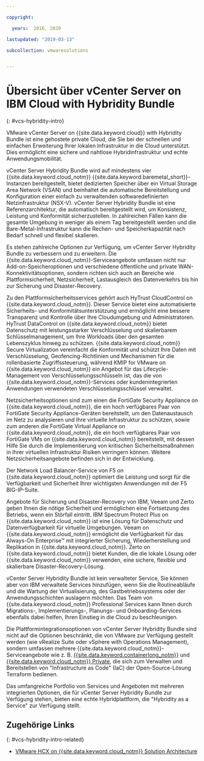 ```yaml
---

copyright:

  years:  2016, 2019

lastupdated: "2019-03-13"

subcollection: vmwaresolutions


---
```

# Übersicht über vCenter Server on IBM Cloud with Hybridity Bundle
{: #vcs-hybridity-intro}

VMware vCenter Server on {{site.data.keyword.cloud}} with Hybridity Bundle ist eine gehostete private Cloud, die Sie bei der schnellen und einfachen Erweiterung Ihrer lokalen Infrastruktur in die Cloud unterstützt. Dies ermöglicht eine sichere und nahtlose Hybridinfrastruktur und echte Anwendungsmobilität.

vCenter Server Hybridity Bundle wird auf mindestens vier {{site.data.keyword.cloud_notm}} {{site.data.keyword.baremetal_short}}-Instanzen bereitgestellt, bietet dedizierten Speicher über ein Virtual Storage Area Network (VSAN) und beinhaltet die automatische Bereitstellung und Konfiguration einer einfach zu verwaltenden softwaredefinierten Netzinfrastruktur (NSX-V). vCenter Server Hybridity Bundle ist eine Referenzarchitektur, die automatisch bereitgestellt wird, um Konsistenz, Leistung und Konformität sicherzustellen. In zahlreichen Fällen kann die gesamte Umgebung in weniger als einem Tag bereitgestellt werden und die Bare-Metal-Infrastruktur kann die Rechen- und Speicherkapazität nach Bedarf schnell und flexibel skalieren.

Es stehen zahlreiche Optionen zur Verfügung, um vCenter Server Hybridity Bundle zu verbessern und zu erweitern. Die {{site.data.keyword.cloud_notm}}-Serviceangebote umfassen nicht nur Add-on-Speicheroptionen und verschiedene öffentliche und private WAN-Konnektivitätsoptionen, sondern richten sich auch an Bereiche wie Plattformsicherheit, Netzsicherheit, Lastausgleich des Datenverkehrs bis hin zur Sicherung und Disaster-Recovery.

Zu den Plattformsicherheitsservices gehört auch HyTrust CloudControl on {{site.data.keyword.cloud_notm}}. Dieser Service bietet eine automatisierte Sicherheits- und Konformitätsunterstützung und ermöglicht eine bessere Transparenz und Kontrolle über Ihre Cloudumgebung und Administratoren. HyTrust DataControl on {{site.data.keyword.cloud_notm}} bietet Datenschutz mit leistungsstarker Verschlüsselung und skalierbarem Schlüsselmanagement, um Ihre Workloads über den gesamten Lebenszyklus hinweg zu schützen. {{site.data.keyword.cloud_notm}} Secure Virtualization vereinfacht die Konformität und schützt Ihre Daten mit Verschlüsselung, Geofencing-Richtlinien und Mechanismen für die rollenbasierte Zugriffssteuerung, während KMIP for VMware on {{site.data.keyword.cloud_notm}} ein Angebot für das Lifecycle-Management von Verschlüsselungsschlüsseln ist, das die von {{site.data.keyword.cloud_notm}}-Services oder kundenintegrierten Anwendungen verwendeten Verschlüsselungsschlüssel verwaltet.

Netzsicherheitsoptionen sind zum einen die FortiGate Security Appliance on {{site.data.keyword.cloud_notm}}, die ein hoch verfügbares Paar von FortiGate Security Appliance-Geräten bereitstellt, um den Datenaustausch im Netz zu analysieren und Ihre virtuelle Infrastruktur zu schützen, sowie zum anderen die FortiGate Virtual Appliance on {{site.data.keyword.cloud_notm}}, die ein hoch verfügbares Paar von FortiGate VMs on {{site.data.keyword.cloud_notm}} bereitstellt, mit dessen Hilfe Sie durch die Implementierung von kritischen Sicherheitsmaßnahmen in Ihrer virtuellen Infrastruktur Risiken verringern können. Weitere Netzsicherheitsangebote befinden sich in der Entwicklung.

Der Network Load Balancer-Service von F5 on {{site.data.keyword.cloud_notm}} optimiert die Leistung und sorgt für die Verfügbarkeit und Sicherheit Ihrer wichtigsten Anwendungen mit der F5 BIG-IP-Suite.

Angebote für Sicherung und Disaster-Recovery von IBM, Veeam und Zerto geben Ihnen die nötige Sicherheit und ermöglichen eine Fortsetzung des Betriebs, wenn ein Störfall eintritt. IBM Spectrum Protect Plus on {{site.data.keyword.cloud_notm}} ist eine Lösung für Datenschutz und Datenverfügbarkeit für virtuelle Umgebungen. Veeam on {{site.data.keyword.cloud_notm}} ermöglicht die Verfügbarkeit für das Always-On Enterprise™ mit integrierter Sicherung, Wiederherstellung und Replikation in {{site.data.keyword.cloud_notm}}. Zerto on {{site.data.keyword.cloud_notm}} bietet Kunden, die die lokale Lösung oder {{site.data.keyword.cloud_notm}} verwenden, eine sichere, flexible und skalierbare Disaster-Recovery-Lösung.

vCenter Server Hybridity Bundle ist kein verwalteter Service, Sie können aber von IBM verwaltete Services hinzufügen, wenn Sie die Routineabläufe und die Wartung der Virtualisierung, des Gastbetriebssystems oder der Anwendungsschichten auslagern möchten. Das Team von {{site.data.keyword.cloud_notm}} Professional Services kann Ihnen durch Migrations-, Implementierungs-, Planungs- und Onboarding-Services ebenfalls dabei helfen, Ihren Einstieg in die Cloud zu beschleunigen.

Die Plattformintegrationsoptionen von vCenter Server Hybridity Bundle sind nicht auf die Optionen beschränkt, die von VMware zur Verfügung gestellt werden (wie vRealize Suite oder vSphere with Operations Management), sondern umfassen mehrere {{site.data.keyword.cloud_notm}}-Serviceangebote wie z. B. [{{site.data.keyword.containerlong_notm}}](/docs/services/vmwaresolutions/archiref/vcsiks?topic=vmware-solutions-vcsiks-intro) und [{{site.data.keyword.cloud_notm}} Private](/docs/services/vmwaresolutions/archiref/vcsicp?topic=vmware-solutions-vcsicp-intro), die sich zum Verwalten und Bereitstellen von "Infrastructure as Code" (IaC) der Open-Source-Lösung Terraform bedienen.

Das umfangreiche Portfolio von Services und Angeboten mit mehreren integrierten Optionen, die für vCenter Server Hybridity Bundle zur Verfügung stehen, bieten eine echte Hybridplattform, die "Hybridity as a Service" zur Verfügung stellt.

## Zugehörige Links
{: #vcs-hybridity-intro-related}

* [VMware HCX on {{site.data.keyword.cloud_notm}} Solution Architecture](/docs/services/vmwaresolutions/services?topic=vmware-solutions-hcx-archi-intro#hcx-archi-intro)
